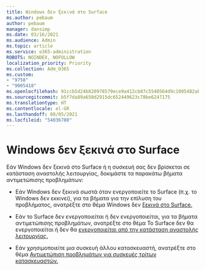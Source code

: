 ```yaml
---
title: Windows δεν ξεκινά στο Surface
ms.author: pebaum
author: pebaum
manager: dansimp
ms.date: 03/16/2021
ms.audience: Admin
ms.topic: article
ms.service: o365-administration
ROBOTS: NOINDEX, NOFOLLOW
localization_priority: Priority
ms.collection: Adm_O365
ms.custom:
- "9758"
- "9005418"
ms.openlocfilehash: 91ccb5d24b820978579ece9a412cb87c5540564d9c1005482ab928b53a0c1a10
ms.sourcegitcommit: b5f7da89a650d2915dc652449623c78be6247175
ms.translationtype: HT
ms.contentlocale: el-GR
ms.lasthandoff: 08/05/2021
ms.locfileid: "54036780"
---
```

# <a name="windows-doesnt-start-on-surface"></a>Windows δεν ξεκινά στο Surface

Εάν Windows δεν ξεκινά στο Surface ή η συσκευή σας δεν βρίσκεται σε κατάσταση αναστολής λειτουργίας, δοκιμάστε τα παρακάτω βήματα αντιμετώπισης προβλημάτων:

- Εάν Windows δεν ξεκινά σωστά όταν ενεργοποιείτε το Surface (π.χ. το Windows δεν εκκινεί), για τα βήματα για την επίλυση του προβλήματος, ανατρέξτε στο θέμα Windows δεν [ξεκινά στο Surface.](https://support.microsoft.com/surface/windows-doesn-t-start-on-surface-3dd47ea1-472a-4514-c8e1-ff81bd72be5c)

- Εάν το Surface δεν ενεργοποιείται ή δεν ενεργοποιείται, για τα βήματα αντιμετώπισης προβλημάτων, ανατρέξτε στο θέμα Το Surface δεν θα ενεργοποιείται ή δεν θα [ενεργοποιείται από την κατάσταση αναστολής λειτουργίας.](https://support.microsoft.com/surface/surface-won-t-turn-on-or-wake-from-sleep-1e181652-3db8-5ca1-9649-7390fafb102a)

- Εάν χρησιμοποιείτε μια συσκευή άλλου κατασκευαστή, ανατρέξτε στο θέμα [Αντιμετώπιση προβλημάτων για συσκευές τρίτων κατασκευαστών.](https://support.microsoft.com/topic/b6f3408d-dac9-43e2-82f6-e620ca783636)

